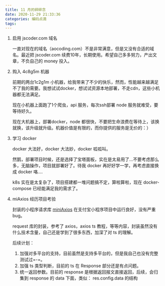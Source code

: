 ```yaml
---
title: 11 月的碎碎念
date: 2020-11-29 21:33:36
categories: 编码点滴
tags: 
---
```




1. 启用 jscoder.com 域名

   一直对现在的域名（aocoding.com）不是非常满意，但是又没有合适的域名。最近把 jscoder.com 续费10年，长期使用。希望自己多多努力，产出文章，不负自己的 money 投入。

2. 购入 4c8g5m 机器

   前期的两台1c2g1m 小机器，给我带来了不少的快乐，然而，性能越来越满足不了我的需要。我想试试docker，想试试资源本地部署，不走cdn，这些小机器都无法满足。

   现在小机器上面跑了1个爬虫，api 服务，每次ssh部署 node 服务就难受，要等待好久。

   现在大机器上，部署docker，node 都很快，不要把生命浪费在等待上，该换就换，该升级就升级。机器价值是有限的，而你提供的服务是无价的：）

3. 学习 docker

   docker 大法好，docker 大法妙，docker 呱呱叫。

   然鹅，部署项目时候，还是选择了宝塔面板，实在是太易用了...不要考虑那么多，无脑操作，项目就部署好了。待我 docker 再好好学一学，再考虑直接换成 docker 咯....

   k8s 实在是太复杂了，项目搭建都一堆问题搞不定，算啦算啦，现在 docker-compose 已经能满足我的需求了。

4. miAxios 经历项目考验

   封装的小程序请求库  [miniAxios](https://github.com/Yaob1990/miniAxios#readme)  在支付宝小程序项目中运行良好，没有严重bug。

   request 库的封装，参考了 axios，axios ts 教程，等等内容，封装虽然没有什么技术含量，自己还是学到了很多东西，加深了对 ts 的理解。

   后续计划：

   1. 加强对多平台的支持，目前虽然是支持多平台的，但是我自己也没有完整测试过=-=。
   2. 加强 ts 类型判断，目前的 ts 在 Response 部分还是有点问题。
   3. 统一返回参数。目前的 response 是根据返回报文直接返回，后续，会归集到 response 的 data 下面，类似： res.config.data 的结构

